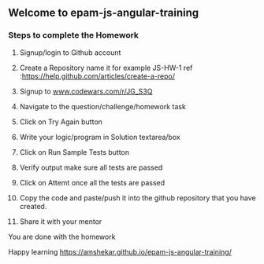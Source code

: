 ## Welcome to epam-js-angular-training


### Steps to complete the Homework

1. Signup/login to Github account

2. Create a Repository name it for example JS-HW-1
  ref :https://help.github.com/articles/create-a-repo/
  
3. Signup to www.codewars.com/r/JG_S3Q

4. Navigate to the question/challenge/homework task

5. Click on Try Again button

6. Write your logic/program in Solution textarea/box

7. Click on Run Sample Tests button

8. Verify output make sure all tests are passed

9. Click on Attemt once all the tests are passed

10. Copy the code and paste/push it into the github repository that you have created.

11. Share it with your mentor

You are done with the homework

Happy learning
https://amshekar.github.io/epam-js-angular-training/




